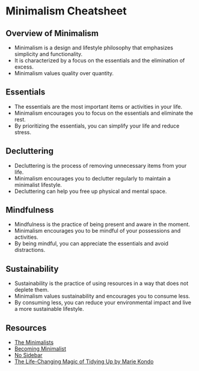 # Minimalism Cheatsheet

## Overview of Minimalism

- Minimalism is a design and lifestyle philosophy that emphasizes simplicity and functionality.
- It is characterized by a focus on the essentials and the elimination of excess.
- Minimalism values quality over quantity.

## Essentials

- The essentials are the most important items or activities in your life.
- Minimalism encourages you to focus on the essentials and eliminate the rest.
- By prioritizing the essentials, you can simplify your life and reduce stress.

## Decluttering

- Decluttering is the process of removing unnecessary items from your life.
- Minimalism encourages you to declutter regularly to maintain a minimalist lifestyle.
- Decluttering can help you free up physical and mental space.

## Mindfulness

- Mindfulness is the practice of being present and aware in the moment.
- Minimalism encourages you to be mindful of your possessions and activities.
- By being mindful, you can appreciate the essentials and avoid distractions.

## Sustainability

- Sustainability is the practice of using resources in a way that does not deplete them.
- Minimalism values sustainability and encourages you to consume less.
- By consuming less, you can reduce your environmental impact and live a more sustainable lifestyle.

## Resources

- [The Minimalists](https://www.theminimalists.com/)
- [Becoming Minimalist](https://www.becomingminimalist.com/)
- [No Sidebar](https://nosidebar.com/)
- [The Life-Changing Magic of Tidying Up by Marie Kondo](https://konmari.com/)